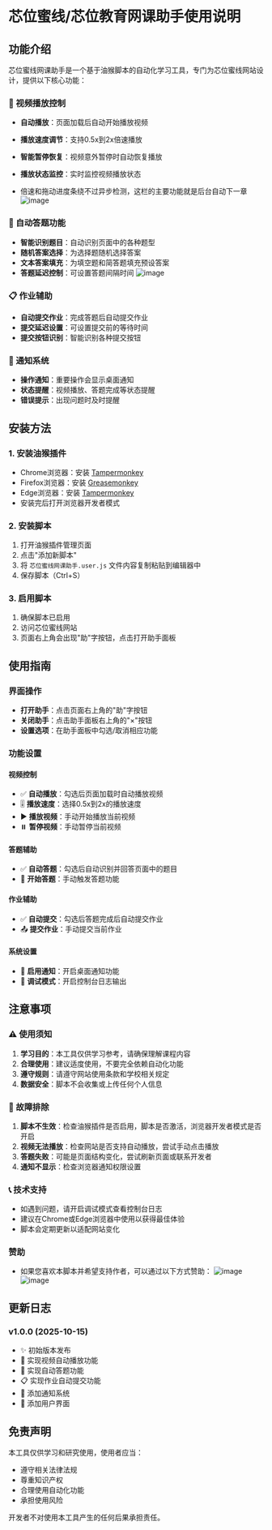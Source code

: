 # 芯位蜜线/芯位教育网课助手使用说明

## 功能介绍

芯位蜜线网课助手是一个基于油猴脚本的自动化学习工具，专门为芯位蜜线网站设计，提供以下核心功能：

### 🎥 视频播放控制
- **自动播放**：页面加载后自动开始播放视频
- **播放速度调节**：支持0.5x到2x倍速播放
- **智能暂停恢复**：视频意外暂停时自动恢复播放
- **播放状态监控**：实时监控视频播放状态

- 倍速和拖动进度条绕不过异步检测，这栏的主要功能就是后台自动下一章
![image](https://github.com/Quakearea/Beeline-ai/tree/main/images/p1.png)

### 📝 自动答题功能
- **智能识别题目**：自动识别页面中的各种题型
- **随机答案选择**：为选择题随机选择答案
- **文本答案填充**：为填空题和简答题填充预设答案
- **答题延迟控制**：可设置答题间隔时间
![image](https://github.com/Quakearea/Beeline-ai/tree/main/images/p2.png)

### 📋 作业辅助
- **自动提交作业**：完成答题后自动提交作业
- **提交延迟设置**：可设置提交前的等待时间
- **提交按钮识别**：智能识别各种提交按钮

### 🔔 通知系统
- **操作通知**：重要操作会显示桌面通知
- **状态提醒**：视频播放、答题完成等状态提醒
- **错误提示**：出现问题时及时提醒

## 安装方法

### 1. 安装油猴插件
- Chrome浏览器：安装 [Tampermonkey](https://chrome.google.com/webstore/detail/tampermonkey/dhdgffkkebhmkfjojejmpbldmpobfkfo)
- Firefox浏览器：安装 [Greasemonkey](https://addons.mozilla.org/en-US/firefox/addon/greasemonkey/)
- Edge浏览器：安装 [Tampermonkey](https://microsoftedge.microsoft.com/addons/detail/tampermonkey/iikmkjmpaadaobahmlepeloendndfphd)
- 安装完后打开浏览器开发者模式

### 2. 安装脚本
1. 打开油猴插件管理页面
2. 点击"添加新脚本"
3. 将 `芯位蜜线网课助手.user.js` 文件内容复制粘贴到编辑器中
4. 保存脚本（Ctrl+S）

### 3. 启用脚本
1. 确保脚本已启用
2. 访问芯位蜜线网站
3. 页面右上角会出现"助"字按钮，点击打开助手面板

## 使用指南

### 界面操作
- **打开助手**：点击页面右上角的"助"字按钮
- **关闭助手**：点击助手面板右上角的"×"按钮
- **设置选项**：在助手面板中勾选/取消相应功能

### 功能设置

#### 视频控制
- ✅ **自动播放**：勾选后页面加载时自动播放视频
- 🎚️ **播放速度**：选择0.5x到2x的播放速度
- ▶️ **播放视频**：手动开始播放当前视频
- ⏸️ **暂停视频**：手动暂停当前视频

#### 答题辅助
- ✅ **自动答题**：勾选后自动识别并回答页面中的题目
- 🎯 **开始答题**：手动触发答题功能

#### 作业辅助
- ✅ **自动提交**：勾选后答题完成后自动提交作业
- 📤 **提交作业**：手动提交当前作业

#### 系统设置
- 🔔 **启用通知**：开启桌面通知功能
- 🐛 **调试模式**：开启控制台日志输出

## 注意事项

### ⚠️ 使用须知
1. **学习目的**：本工具仅供学习参考，请确保理解课程内容
2. **合理使用**：建议适度使用，不要完全依赖自动化功能
3. **遵守规则**：请遵守网站使用条款和学校相关规定
4. **数据安全**：脚本不会收集或上传任何个人信息

### 🔧 故障排除
1. **脚本不生效**：检查油猴插件是否启用，脚本是否激活，浏览器开发者模式是否开启
2. **视频无法播放**：检查网站是否支持自动播放，尝试手动点击播放
3. **答题失败**：可能是页面结构变化，尝试刷新页面或联系开发者
4. **通知不显示**：检查浏览器通知权限设置

### 📞 技术支持
- 如遇到问题，请开启调试模式查看控制台日志
- 建议在Chrome或Edge浏览器中使用以获得最佳体验
- 脚本会定期更新以适配网站变化

### 赞助
- 如果您喜欢本脚本并希望支持作者，可以通过以下方式赞助：
![image](https://github.com/Quakearea/Beeline-ai/tree/main/images/wx.png)
![image](https://github.com/Quakearea/Beeline-ai/tree/main/images/zfb.png)
## 更新日志

### v1.0.0 (2025-10-15)
- ✨ 初始版本发布
- 🎥 实现视频自动播放功能
- 📝 实现自动答题功能
- 📋 实现作业自动提交功能
- 🔔 添加通知系统
- 🎨 添加用户界面

## 免责声明

本工具仅供学习和研究使用，使用者应当：
- 遵守相关法律法规
- 尊重知识产权
- 合理使用自动化功能
- 承担使用风险

开发者不对使用本工具产生的任何后果承担责任。




